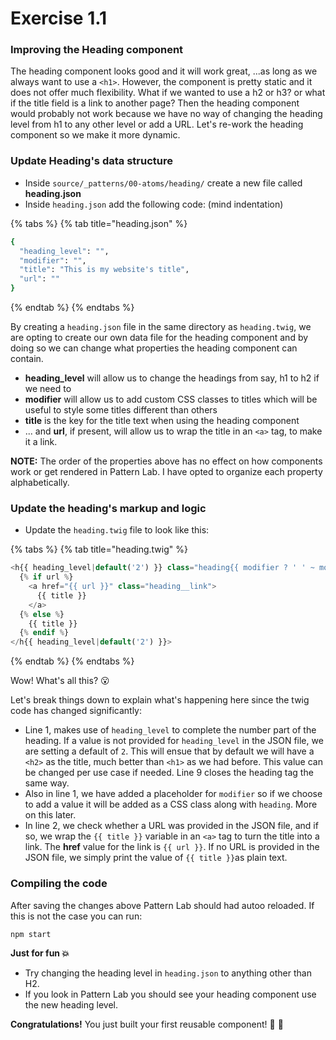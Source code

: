 # Exercise 1.1

### Improving the Heading component

The heading component looks good and it will work great, ...as long as we always want to use a `<h1>`. However, the component is pretty static and it does not offer much flexibility. What if we wanted to use a h2 or h3? or what if the title field is a link to another page? Then the heading component would probably not work because we have no way of changing the heading level from h1 to any other level or add a URL. Let's re-work the heading component so we make it more dynamic.

### Update Heading's data structure

* Inside `source/_patterns/00-atoms/heading/` create a new file called **heading.json**
* Inside `heading.json` add the following code: \(mind indentation\)

{% tabs %}
{% tab title="heading.json" %}
```bash
{
  "heading_level": "",
  "modifier": "",
  "title": "This is my website's title",
  "url": ""
}
```
{% endtab %}
{% endtabs %}

By creating a `heading.json` file in the same directory as `heading.twig`, we are opting to create our own data file for the heading component and by doing so we can change what properties the heading component can contain.

* **heading\_level** will allow us to change the headings from say, h1 to h2 if we need to
* **modifier** will allow us to add custom CSS classes to titles which will be useful to style some titles different than others
* **title** is the key for the title text when using the heading component
* ... and **url**, if present, will allow us to wrap the title in an `<a>` tag, to make it a link.

**NOTE:**  The order of the properties above has no effect on how components work or get rendered in Pattern Lab.  I have opted to organize each property alphabetically.

### Update the heading's markup and logic

* Update the `heading.twig` file to look like this:

{% tabs %}
{% tab title="heading.twig" %}
```php
<h{{ heading_level|default('2') }} class="heading{{ modifier ? ' ' ~ modifier }}">
  {% if url %}
    <a href="{{ url }}" class="heading__link">
      {{ title }}
    </a>
  {% else %}
    {{ title }}
  {% endif %}
</h{{ heading_level|default('2') }}>
```
{% endtab %}
{% endtabs %}

Wow! What's all this? 😮

Let's break things down to explain what's happening here since the twig code has changed significantly:

* Line 1, makes use of `heading_level` to complete the number part of the heading.  If a value is not provided for `heading_level` in the JSON file, we are setting a default of `2`.  This will ensue that by default we will have a `<h2>` as the title, much better than `<h1>` as we had before.  This value can be changed per use case if needed.  Line 9 closes the heading tag the same way.
* Also in line 1, we have added a placeholder for `modifier` so if we choose to add a value it will be added as a CSS class along with `heading`.  More on this later.
* In line 2, we check whether a URL was provided in the JSON file, and if so, we wrap the `{{ title }}` variable in an `<a>` tag to turn the title into a link.  The **href** value for the link is `{{ url }}`.  If no URL is provided in the JSON file, we simply print the value of `{{ title }}`as plain text.

### Compiling the code

After saving the changes above Pattern Lab should had autoo reloaded.  If this is not the case you can run:

```text
npm start
```

**Just for fun 💥**

* Try changing the heading level in `heading.json` to anything other than H2.
* If you look in Pattern Lab you should see your heading component use the new heading level.

**Congratulations!** You just built your first reusable component! 🙌 🎉


